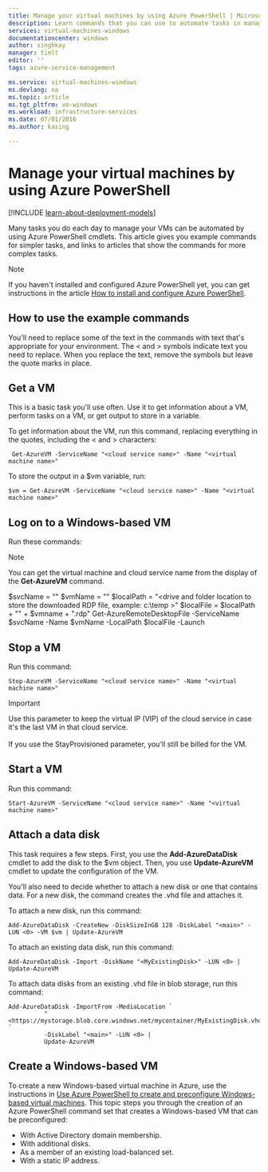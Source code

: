 ```yaml
---
title: Manage your virtual machines by using Azure PowerShell | Microsoft Azure
description: Learn commands that you can use to automate tasks in managing your virtual machines.
services: virtual-machines-windows
documentationcenter: windows
author: singhkay
manager: timlt
editor: ''
tags: azure-service-management

ms.service: virtual-machines-windows
ms.devlang: na
ms.topic: article
ms.tgt_pltfrm: vm-windows
ms.workload: infrastructure-services
ms.date: 07/01/2016
ms.author: kasing

---
```

# Manage your virtual machines by using Azure PowerShell
[!INCLUDE [learn-about-deployment-models](../../includes/learn-about-deployment-models-classic-include.md)]

Many tasks you do each day to manage your VMs can be automated by using Azure PowerShell cmdlets. This article gives you example commands for simpler tasks, and links to articles that show the commands for more complex tasks.

> [!NOTE]
> If you haven't installed and configured Azure PowerShell yet, you can get instructions in the article [How to install and configure Azure PowerShell](../powershell-install-configure.md).
> 
> 

## How to use the example commands
You'll need to replace some of the text in the commands with text that's appropriate for your environment. The < and > symbols indicate text you need to replace. When you replace the text, remove the symbols but leave the quote marks in place.

## Get a VM
This is a basic task you'll use often. Use it to get information about a VM, perform tasks on a VM, or get output to store in a variable.

To get information about the VM, run this command, replacing everything in the quotes, including the < and > characters:

     Get-AzureVM -ServiceName "<cloud service name>" -Name "<virtual machine name>"

To store the output in a $vm variable, run:

    $vm = Get-AzureVM -ServiceName "<cloud service name>" -Name "<virtual machine name>"

## Log on to a Windows-based VM
Run these commands:

> [!NOTE]
> You can get the virtual machine and cloud service name from the display of the **Get-AzureVM** command.
> 
> $svcName = "<cloud service name>"
> $vmName = "<virtual machine name>"
> $localPath = "<drive and folder location to store the downloaded RDP file, example: c:\temp >"
> $localFile = $localPath + "\" + $vmname + ".rdp"
> Get-AzureRemoteDesktopFile -ServiceName $svcName -Name $vmName -LocalPath $localFile -Launch
> 
> 

## Stop a VM
Run this command:

    Stop-AzureVM -ServiceName "<cloud service name>" -Name "<virtual machine name>"

> [!IMPORTANT]
> Use this parameter to keep the virtual IP (VIP) of the cloud service in case it's the last VM in that cloud service. <br><br> If you use the StayProvisioned parameter, you'll still be billed for the VM.
> 
> 

## Start a VM
Run this command:

    Start-AzureVM -ServiceName "<cloud service name>" -Name "<virtual machine name>"

## Attach a data disk
This task requires a few steps. First, you use the ****Add-AzureDataDisk**** cmdlet to add the disk to the $vm object. Then, you use **Update-AzureVM** cmdlet to update the configuration of the VM.

You'll also need to decide whether to attach a new disk or one that contains data. For a new disk, the command creates the .vhd file and attaches it.

To attach a new disk, run this command:

    Add-AzureDataDisk -CreateNew -DiskSizeInGB 128 -DiskLabel "<main>" -LUN <0> -VM $vm | Update-AzureVM

To attach an existing data disk, run this command:

    Add-AzureDataDisk -Import -DiskName "<MyExistingDisk>" -LUN <0> | Update-AzureVM

To attach data disks from an existing .vhd file in blob storage, run this command:

    Add-AzureDataDisk -ImportFrom -MediaLocation `
              "<https://mystorage.blob.core.windows.net/mycontainer/MyExistingDisk.vhd>" `
              -DiskLabel "<main>" -LUN <0> |
              Update-AzureVM

## Create a Windows-based VM
To create a new Windows-based virtual machine in Azure, use the instructions in
[Use Azure PowerShell to create and preconfigure Windows-based virtual machines](virtual-machines-windows-classic-create-powershell.md). This topic steps you through the creation of an Azure PowerShell command set that creates a Windows-based VM that can be preconfigured:

* With Active Directory domain membership.
* With additional disks.
* As a member of an existing load-balanced set.
* With a static IP address.

